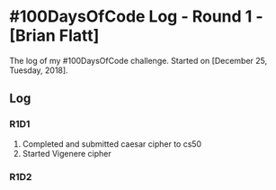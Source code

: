 # #100DaysOfCode Log - Round 1 - [Brian Flatt]

The log of my #100DaysOfCode challenge. Started on [December 25, Tuesday, 2018].

## Log

### R1D1 
1. Completed and submitted caesar cipher to cs50
2. Started Vigenere cipher
### R1D2
